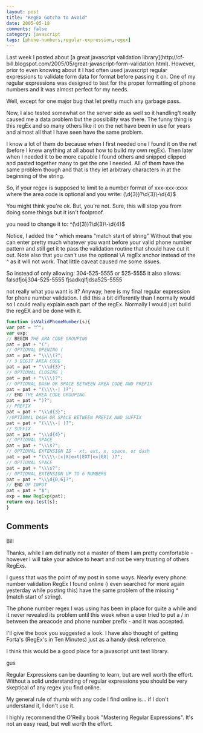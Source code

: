 ```yaml
---
layout: post
title: "RegEx Gotcha to Avoid"
date: 2005-05-18
comments: false
category: javascript
tags: [phone-numbers,regular-expression,regex]
---
```

Last week I posted about [a great javascript validation library](http://cf-
bill.blogspot.com/2005/05/great-javascript-form-validation.html). However,
prior to even knowing about it I had often used javascript regular expressions
to validate form data for format before passing it on. One of my regular
expressions was designed to test for the proper formatting of phone numbers
and it was almost perfect for my needs.

Well, except for one major bug that let pretty much any garbage pass.

Now, I also tested somewhat on the server side as well so it handling't really
caused me a data problem but the possibility was there. The funny thing is
this regEx and so many others like it on the net have been in use for years
and almost all that I have seen have the same problem.

I know a lot of them do because when I first needed one I found it on the net
(before I knew anything at all about how to build my own regEx). Then later
when I needed it to be more capable I found others and snipped clipped and
pasted together many to get the one I needed. All of them have the same
problem though and that is they let arbitrary characters in at the beginning
of the string.

So, if your regex is supposed to limit to a number format of xxx-xxx-xxxx
where the area code is optional and you write:
(\d{3})?\d{3}\\-\d{4}$

You might think you're ok. But, you're not. Sure, this will stop you from
doing some things but it isn't foolproof.

you need to change it to:
^(\d{3})?\d{3}\\-\d{4}$

Notice, I added the ^ which means "match start of string" Without that you can
enter pretty much whatever you want before your valid phone number pattern and
still get it to pass the validation routine that should have cut it out. Note
also that you can't use the optional \A regEx anchor instead of the ^ as it
will not work. That little caveat caused me some issues.

So instead of only allowing:
304-525-5555 or
525-5555
it also allows:
falsdfjoij304-525-5555
fjsadkqlfjdsa525-5555

not really what you want is it? Anyway, here is my final regular expression
for phone number validation. I did this a bit differently than I normally
would so I could really explain each part of the regEx. Normally I would just
build the regEX and be done with it.


```js
function isValidPhoneNumber(s){
var pat = "^";
var exp;
// BEGIN THE ARA CODE GROUPING
pat = pat + "(";
// OPTIONAL OPENING (
pat = pat + "\\\\(?";
// 3 DIGIT AREA CODE
pat = pat + "\\\d{3}";
// OPTIONAL CLOSING )
pat = pat + "\\\\)?";
// OPTIONAL DASH OR SPACE BETWEEN AREA CODE AND PREFIX
pat = pat + "(\\\\-| )?";
// END THE AREA CODE GROUPING
pat = pat + ")?";
// PREFIX
pat = pat + "\\\d{3}";
//OPTIONAL DASH OR SPACE BETWEEN PREFIX AND SUFFIX
pat = pat + "(\\\\-| )?";
// SUFFIX
pat = pat + "\\\d{4}";
// OPTIONAL SPACE
pat = pat + "\\\s?";
// OPTIONAL EXTENSION ID - xt, ext, x, space, or dash
pat = pat + "(\\\\-|x|X|ext|EXT|ex|EX| )?";
// OPTIONAL SPACE
pat = pat + "\\\s?";
// OPTIONAL EXTENSION UP TO 6 NUMBERS
pat = pat + "\\\d{0,6}?";
// END OF INPUT
pat = pat + "$";
exp = new RegExp(pat);
return exp.test(s);
}

```


## Comments

Bill

Thanks, while I am definatly not a master of them I am pretty comfortable -
however I will take your advice to heart and not be very trusting of others
RegExs.

I guess that was the point of my post in some ways. Nearly every phone number
validation RegEx I found online (i even searched for more again yesterday
while posting this) have the same problem of the missing ^ (match start of
string).

The phone number regex I was using has been in place for quite a while and it
never revealed its problem until this week when a user tried to put a / in
between the areacode and phone number prefix - and it was accepted.

I'll give the book you suggested a look. I have also thought of getting
Forta's (RegEx's in Ten Minutes) just as a handy desk reference.

I think this would be a good place for a javascript unit test library.

gus

Regular Expressions can be daunting to learn, but are well worth the effort.
Without a solid understanding of regular expressions you should be very
skeptical of any regex you find online.

My general rule of thumb with any code I find online is... if I don't
understand it, I don't use it.

I highly recommend the O'Reilly book "Mastering Regular Expressions". It's not
an easy read, but well worth the effort.
